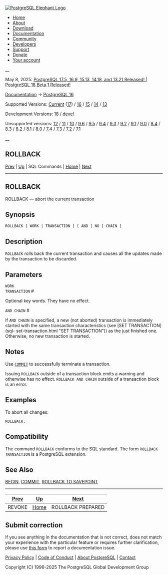 [ ![PostgreSQL Elephant Logo](/media/img/about/press/elephant.png) ](/)

  * [Home](/ "Home")
  * [About](/about/ "About")
  * [Download](/download/ "Download")
  * [Documentation](/docs/ "Documentation")
  * [Community](/community/ "Community")
  * [Developers](/developer/ "Developers")
  * [Support](/support/ "Support")
  * [Donate](/about/donate/ "Donate")
  * [Your account](/account/ "Your account")

__

May 8, 2025: [ PostgreSQL 17.5, 16.9, 15.13, 14.18, and 13.21 Released! ](/about/news/postgresql-175-169-1513-1418-and-1321-released-3072/) | [ PostgreSQL 18 Beta 1 Released! ](/about/news/postgresql-18-beta-1-released-3070/)

[Documentation](/docs/ "Documentation") -> [PostgreSQL
16](/docs/16/index.html)

Supported Versions: [Current](/docs/current/sql-rollback.html "PostgreSQL 17 -
ROLLBACK") ([17](/docs/17/sql-rollback.html "PostgreSQL 17 - ROLLBACK")) /
[16](/docs/16/sql-rollback.html "PostgreSQL 16 - ROLLBACK") /
[15](/docs/15/sql-rollback.html "PostgreSQL 15 - ROLLBACK") /
[14](/docs/14/sql-rollback.html "PostgreSQL 14 - ROLLBACK") /
[13](/docs/13/sql-rollback.html "PostgreSQL 13 - ROLLBACK")

Development Versions: [18](/docs/18/sql-rollback.html "PostgreSQL 18 -
ROLLBACK") / [devel](/docs/devel/sql-rollback.html "PostgreSQL devel -
ROLLBACK")

Unsupported versions: [12](/docs/12/sql-rollback.html "PostgreSQL 12 -
ROLLBACK") / [11](/docs/11/sql-rollback.html "PostgreSQL 11 - ROLLBACK") /
[10](/docs/10/sql-rollback.html "PostgreSQL 10 - ROLLBACK") /
[9.6](/docs/9.6/sql-rollback.html "PostgreSQL 9.6 - ROLLBACK") /
[9.5](/docs/9.5/sql-rollback.html "PostgreSQL 9.5 - ROLLBACK") /
[9.4](/docs/9.4/sql-rollback.html "PostgreSQL 9.4 - ROLLBACK") /
[9.3](/docs/9.3/sql-rollback.html "PostgreSQL 9.3 - ROLLBACK") /
[9.2](/docs/9.2/sql-rollback.html "PostgreSQL 9.2 - ROLLBACK") /
[9.1](/docs/9.1/sql-rollback.html "PostgreSQL 9.1 - ROLLBACK") /
[9.0](/docs/9.0/sql-rollback.html "PostgreSQL 9.0 - ROLLBACK") /
[8.4](/docs/8.4/sql-rollback.html "PostgreSQL 8.4 - ROLLBACK") /
[8.3](/docs/8.3/sql-rollback.html "PostgreSQL 8.3 - ROLLBACK") /
[8.2](/docs/8.2/sql-rollback.html "PostgreSQL 8.2 - ROLLBACK") /
[8.1](/docs/8.1/sql-rollback.html "PostgreSQL 8.1 - ROLLBACK") /
[8.0](/docs/8.0/sql-rollback.html "PostgreSQL 8.0 - ROLLBACK") /
[7.4](/docs/7.4/sql-rollback.html "PostgreSQL 7.4 - ROLLBACK") /
[7.3](/docs/7.3/sql-rollback.html "PostgreSQL 7.3 - ROLLBACK") /
[7.2](/docs/7.2/sql-rollback.html "PostgreSQL 7.2 - ROLLBACK") /
[7.1](/docs/7.1/sql-rollback.html "PostgreSQL 7.1 - ROLLBACK")

__

ROLLBACK  
---  
[Prev](sql-revoke.html "REVOKE")  | [Up](sql-commands.html "SQL Commands") | SQL Commands | [Home](index.html "PostgreSQL 16.9 Documentation") |  [Next](sql-rollback-prepared.html "ROLLBACK PREPARED")  
  
* * *

## ROLLBACK

ROLLBACK — abort the current transaction

## Synopsis

    
    
    ROLLBACK [ WORK | TRANSACTION ] [ AND [ NO ] CHAIN ]
    

## Description

`ROLLBACK` rolls back the current transaction and causes all the updates made
by the transaction to be discarded.

## Parameters

`WORK`  
`TRANSACTION` #

    

Optional key words. They have no effect.

`AND CHAIN` #

    

If `AND CHAIN` is specified, a new (not aborted) transaction is immediately
started with the same transaction characteristics (see [SET TRANSACTION](sql-
set-transaction.html "SET TRANSACTION")) as the just finished one. Otherwise,
no new transaction is started.

## Notes

Use [`COMMIT`](sql-commit.html "COMMIT") to successfully terminate a
transaction.

Issuing `ROLLBACK` outside of a transaction block emits a warning and
otherwise has no effect. `ROLLBACK AND CHAIN` outside of a transaction block
is an error.

## Examples

To abort all changes:

    
    
    ROLLBACK;
    

## Compatibility

The command `ROLLBACK` conforms to the SQL standard. The form `ROLLBACK
TRANSACTION` is a PostgreSQL extension.

## See Also

[BEGIN](sql-begin.html "BEGIN"), [COMMIT](sql-commit.html "COMMIT"), [ROLLBACK
TO SAVEPOINT](sql-rollback-to.html "ROLLBACK TO SAVEPOINT")

* * *

[Prev](sql-revoke.html "REVOKE")  | [Up](sql-commands.html "SQL Commands") |  [Next](sql-rollback-prepared.html "ROLLBACK PREPARED")  
---|---|---  
REVOKE  | [Home](index.html "PostgreSQL 16.9 Documentation") |  ROLLBACK PREPARED  
  
## Submit correction

If you see anything in the documentation that is not correct, does not match
your experience with the particular feature or requires further clarification,
please use [this form](/account/comments/new/16/sql-rollback.html/) to report
a documentation issue.

[Privacy Policy](/about/privacypolicy) | [Code of Conduct](/about/policies/coc/) | [About PostgreSQL](/about/) | [Contact](/about/contact/)  

Copyright (C) 1996-2025 The PostgreSQL Global Development Group

